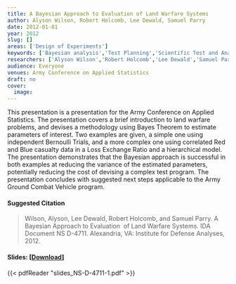 ```yaml
---
title: A Bayesian Approach to Evaluation of Land Warfare Systems
author: Alyson Wilson, Robert Holcomb, Lee Dewald, Samuel Parry
date: 2012-01-01
year: 2012
slug: []
areas: ['Design of Experiments']
keywords: ['Bayesian analysis','Test Planning','Scientific Test and Analysis Techniques']
researchers: ['Alyson Wilson','Robert Holcomb','Lee Dewald','Samuel Parry']
audience: Everyone
venues: Army Conference on Applied Statistics
draft: no
cover:
  image: 
---
```




This presentation is a presentation for the Army Conference on Applied Statistics. The presentation covers a brief introduction to land warfare problems, and devises a methodology using Bayes Theorem to estimate parameters of interest. Two examples are given, a simple one using independent Bernoulli Trials, and a more complex one using correlated Red and Blue casualty data in a Loss Exchange Ratio and a hierarchical model. The presentation demonstrates that the Bayesian approach is successful in both examples at reducing the variance of the estimated parameters, potentially reducing the cost of devising a complex test program. The presentation concludes with suggested next steps applicable to the Army Ground Combat Vehicle program.

#### Suggested Citation
> Wilson, Alyson, Lee Dewald, Robert Holcomb, and Samuel Parry. A Bayesian Approach to Evaluation  of Land Warfare Systems. IDA Document NS D-4711. Alexandria, VA: Institute for Defense Analyses, 2012.

#### Slides: [[Download](slides_NS-D-4711-1.pdf)]
{{< pdfReader "slides_NS-D-4711-1.pdf" >}}




